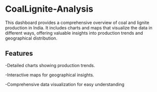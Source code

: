 # CoalLignite-Analysis

This dashboard provides a comprehensive overview of coal and lignite production in India. It includes charts and maps that visualize the data in different ways, offering valuable insights into production trends and geographical distribution.

## Features
-Detailed charts showing production trends.

-Interactive maps for geographical insights.

-Comprehensive data visualization for easy understanding
